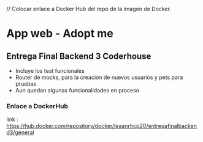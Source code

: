 // Colocar enlace a Docker Hub del repo de la imagen de Docker.
# App web -  Adopt me

## Entrega Final Backend 3 Coderhouse
- Incluye los test funcionales
- Router de mocks, para la creacion de nuevos usuarios y pets para pruebas
- Aun quedan algunas funcionalidades en proceso


### Enlace a DockerHub
link : https://hub.docker.com/repository/docker/leaanrhcp20/entregafinalbackend3/general